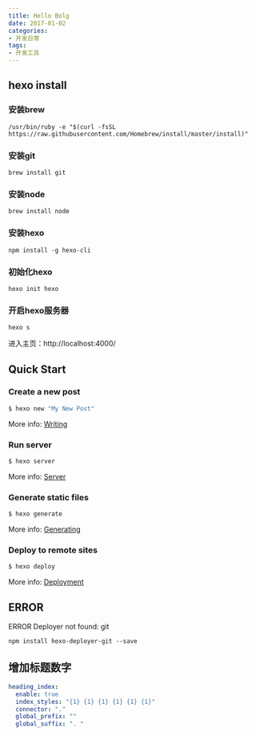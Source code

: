 ```yaml
---
title: Hello Bolg
date: 2017-01-02
categories: 
- 开发日常
tags: 
- 开发工具
---
```

## hexo install
### 安装brew
```
/usr/bin/ruby -e "$(curl -fsSL https://raw.githubusercontent.com/Homebrew/install/master/install)"
```
### 安装git
```
brew install git
```
### 安装node
```
brew install node
```
### 安装hexo
```
npm install -g hexo-cli
```
### 初始化hexo
```
hexo init hexo
```
### 开启hexo服务器
```
hexo s
```
进入主页：http://localhost:4000/ 


## Quick Start

### Create a new post

``` bash
$ hexo new "My New Post"
```

More info: [Writing](https://hexo.io/docs/writing.html)

### Run server

``` bash
$ hexo server
```

More info: [Server](https://hexo.io/docs/server.html)

### Generate static files

``` bash
$ hexo generate
```

More info: [Generating](https://hexo.io/docs/generating.html)

### Deploy to remote sites

``` bash
$ hexo deploy
```

More info: [Deployment](https://hexo.io/docs/deployment.html)

## ERROR
ERROR Deployer not found: git
```
npm install hexo-deployer-git --save
```
## 增加标题数字
```yaml
heading_index:
  enable: true
  index_styles: "{1} {1} {1} {1} {1} {1}"
  connector: "."
  global_prefix: ""
  global_suffix: ". "
```